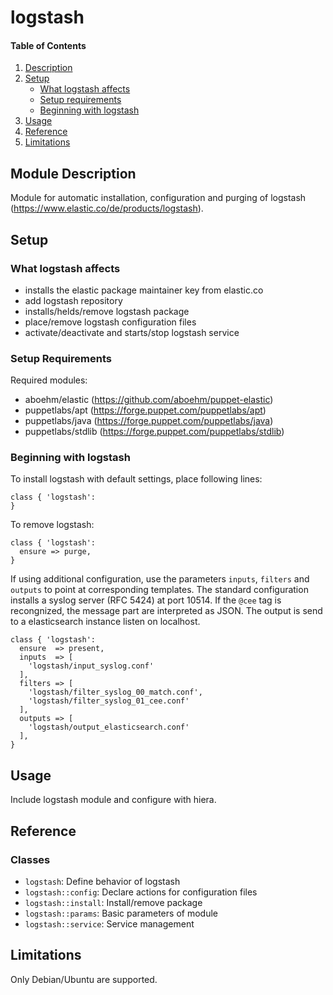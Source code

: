 # logstash

#### Table of Contents

1. [Description](#module-description)
2. [Setup](#setup)
    * [What logstash affects](#what-logstash-affects)
    * [Setup requirements](#setup-requirements)
    * [Beginning with logstash](#beginning-with-logstash)
3. [Usage](#usage)
4. [Reference](#reference)
5. [Limitations](#limitations)

## Module Description

Module for automatic installation, configuration and purging of logstash
(https://www.elastic.co/de/products/logstash).

## Setup

### What logstash affects

* installs the elastic package maintainer key from elastic.co
* add logstash repository
* installs/helds/remove logstash package
* place/remove logstash configuration files
* activate/deactivate and starts/stop logstash service

### Setup Requirements

Required modules:

* aboehm/elastic (https://github.com/aboehm/puppet-elastic)
* puppetlabs/apt (https://forge.puppet.com/puppetlabs/apt)
* puppetlabs/java (https://forge.puppet.com/puppetlabs/java)
* puppetlabs/stdlib (https://forge.puppet.com/puppetlabs/stdlib)

### Beginning with logstash

To install logstash with default settings, place following lines:

~~~
class { 'logstash':
}
~~~

To remove logstash: 

~~~
class { 'logstash':
  ensure => purge,
}
~~~

If using additional configuration, use the parameters `inputs`, `filters` and
`outputs` to point at corresponding templates. The standard configuration
installs a syslog server (RFC 5424) at port 10514. If the `@cee` tag is
recongnized, the message part are interpreted as JSON. The output is send to a
elasticsearch instance listen on localhost.

~~~
class { 'logstash':
  ensure  => present,
  inputs  => [
    'logstash/input_syslog.conf'
  ],
  filters => [
    'logstash/filter_syslog_00_match.conf',
    'logstash/filter_syslog_01_cee.conf'
  ],
  outputs => [
    'logstash/output_elasticsearch.conf'
  ],
}
~~~

## Usage

Include logstash module and configure with hiera.

## Reference

### Classes

* `logstash`: Define behavior of logstash
* `logstash::config`: Declare actions for configuration files
* `logstash::install`: Install/remove package
* `logstash::params`: Basic parameters of module
* `logstash::service`: Service management

## Limitations

Only Debian/Ubuntu are supported.

